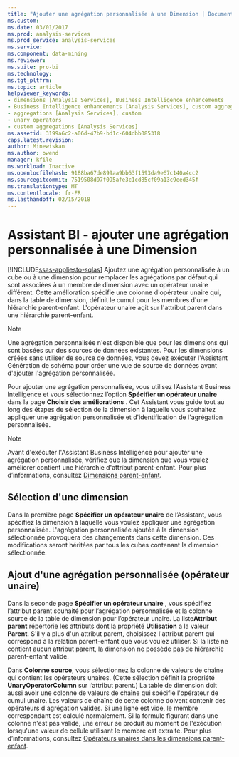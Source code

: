 ```yaml
---
title: "Ajouter une agrégation personnalisée à une Dimension | Documents Microsoft"
ms.custom: 
ms.date: 03/01/2017
ms.prod: analysis-services
ms.prod_service: analysis-services
ms.service: 
ms.component: data-mining
ms.reviewer: 
ms.suite: pro-bi
ms.technology: 
ms.tgt_pltfrm: 
ms.topic: article
helpviewer_keywords:
- dimensions [Analysis Services], Business Intelligence enhancements
- Business Intelligence enhancements [Analysis Services], custom aggregations
- aggregations [Analysis Services], custom
- unary operators
- custom aggregations [Analysis Services]
ms.assetid: 3199a6c2-a06d-47b9-bd1c-604dbb085318
caps.latest.revision: 
author: Minewiskan
ms.author: owend
manager: kfile
ms.workload: Inactive
ms.openlocfilehash: 9188ba67de899aa9bb63f1593da9e67c140a4cc2
ms.sourcegitcommit: 7519508d97f095afe3c1cd85cf09a13c9eed345f
ms.translationtype: MT
ms.contentlocale: fr-FR
ms.lasthandoff: 02/15/2018
---
```

# <a name="bi-wizard---add-a-custom-aggregation-to-a-dimension"></a>Assistant BI - ajouter une agrégation personnalisée à une Dimension
[!INCLUDE[ssas-appliesto-sqlas](../../includes/ssas-appliesto-sqlas.md)]
Ajoutez une agrégation personnalisée à un cube ou à une dimension pour remplacer les agrégations par défaut qui sont associées à un membre de dimension avec un opérateur unaire différent. Cette amélioration spécifie une colonne d'opérateur unaire qui, dans la table de dimension, définit le cumul pour les membres d'une hiérarchie parent-enfant. L'opérateur unaire agit sur l'attribut parent dans une hiérarchie parent-enfant.  
  
> [!NOTE]  
>  Une agrégation personnalisée n'est disponible que pour les dimensions qui sont basées sur des sources de données existantes. Pour les dimensions créées sans utiliser de source de données, vous devez exécuter l'Assistant Génération de schéma pour créer une vue de source de données avant d'ajouter l'agrégation personnalisée.  
  
 Pour ajouter une agrégation personnalisée, vous utilisez l’Assistant Business Intelligence et vous sélectionnez l’option **Spécifier un opérateur unaire** dans la page **Choisir des améliorations** . Cet Assistant vous guide tout au long des étapes de sélection de la dimension à laquelle vous souhaitez appliquer une agrégation personnalisée et d'identification de l'agrégation personnalisée.  
  
> [!NOTE]  
>  Avant d'exécuter l'Assistant Business Intelligence pour ajouter une agrégation personnalisée, vérifiez que la dimension que vous voulez améliorer contient une hiérarchie d'attribut parent-enfant. Pour plus d’informations, consultez [Dimensions parent-enfant](../../analysis-services/multidimensional-models/parent-child-dimension.md).  
  
## <a name="selecting-a-dimension"></a>Sélection d'une dimension  
 Dans la première page **Spécifier un opérateur unaire** de l’Assistant, vous spécifiez la dimension à laquelle vous voulez appliquer une agrégation personnalisée. L'agrégation personnalisée ajoutée à la dimension sélectionnée provoquera des changements dans cette dimension. Ces modifications seront héritées par tous les cubes contenant la dimension sélectionnée.  
  
## <a name="adding-custom-aggregation-unary-operator"></a>Ajout d'une agrégation personnalisée (opérateur unaire)  
 Dans la seconde page **Spécifier un opérateur unaire** , vous spécifiez l’attribut parent souhaité pour l’agrégation personnalisée et la colonne source de la table de dimension pour l’opérateur unaire. La liste**Attribut parent** répertorie les attributs dont la propriété **Utilisation** a la valeur **Parent**. S'il y a plus d'un attribut parent, choisissez l'attribut parent qui correspond à la relation parent-enfant que vous voulez utiliser. Si la liste ne contient aucun attribut parent, la dimension ne possède pas de hiérarchie parent-enfant valide.  
  
 Dans **Colonne source**, vous sélectionnez la colonne de valeurs de chaîne qui contient les opérateurs unaires. (Cette sélection définit la propriété **UnaryOperatorColumn** sur l’attribut parent.) La table de dimension doit aussi avoir une colonne de valeurs de chaîne qui spécifie l'opérateur de cumul unaire. Les valeurs de chaîne de cette colonne doivent contenir des opérateurs d'agrégation valides. Si une ligne est vide, le membre correspondant est calculé normalement. Si la formule figurant dans une colonne n'est pas valide, une erreur se produit au moment de l'exécution lorsqu'une valeur de cellule utilisant le membre est extraite. Pour plus d’informations, consultez [Opérateurs unaires dans les dimensions parent-enfant](../../analysis-services/multidimensional-models/parent-child-dimension-attributes-unary-operators.md).  
  
  
